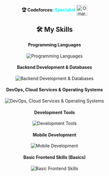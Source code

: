 <p align="center">
<strong align="center">🏆 Codeforces: <span style="color: cyan;">Specialist</span></strong>
<a href="https://codeforces.com/profile/Omar.Gawdat" target="blank">
  <img align="center" src="https://raw.githubusercontent.com/rahuldkjain/github-profile-readme-generator/master/src/images/icons/Social/codeforces.svg" alt="Omar.Gawdat" height="35" width="35" />
</a>
</p>

<h2 align="center">🛠️ My Skills</h2>

<h4 align="center">Programming Languages</h4>
<p align="center">
  <img src="https://skillicons.dev/icons?i=python,java,cpp,bash,dart" alt="Programming Languages" />
</p>

<h4 align="center">Backend Development & Databases</h4>
<p align="center">
  <img src="https://skillicons.dev/icons?i=django,spring,mysql,postgresql,sqlite" alt="Backend Development & Databases" />
</p>

<h4 align="center">DevOps, Cloud Services & Operating Systems</h4>
<p align="center">
  <img src="https://skillicons.dev/icons?i=aws,heroku,docker,nginx,linux" alt="DevOps, Cloud Services & Operating Systems" />
</p>

<h4 align="center">Development Tools</h4>
<p align="center">
  <img src="https://skillicons.dev/icons?i=git,github,vscode,vim,postman,idea" alt="Development Tools" />
</p>


<h4 align="center">Mobile Development </h4>
<p align="center">
  <img src="https://skillicons.dev/icons?i=flutter,androidstudio" alt="Mobile Development" />
</p>


<h4 align="center">Basic Frontend Skills (Basics)</h4>
<p align="center">
  <img src="https://skillicons.dev/icons?i=html,css,js" alt="Basic Frontend Skills" />
</p>

